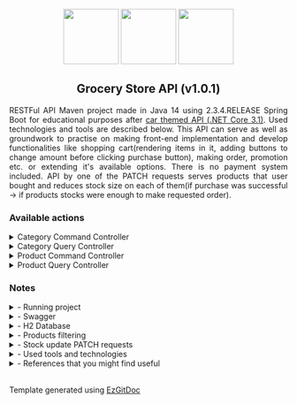 <p align="center">
<img height="100" src="https://img.shields.io/badge/--white?logo=Spring&style=for-the-badge"/>
<img height="100" src="https://img.shields.io/badge/--white?logo=java&logoColor=orange&style=for-the-badge"/>
<img height="100" src="https://img.shields.io/badge/--white?logo=apache%20maven&logoColor=orange&style=for-the-badge"/>
</p>
<h2 align="center"> Grocery Store API (v1.0.1)</h2>
<p align="justify">RESTFul API Maven project made in Java 14 using 2.3.4.RELEASE Spring Boot for educational purposes after <a href="https://github.com/trolit/car-themed-API" draggable="false">car themed API (.NET Core 3.1)</a>. Used technologies and tools are described below. This API can serve as well as groundwork to practise on making front-end implementation and develop functionalities like shopping cart(rendering items in it, adding buttons to change amount before clicking purchase button), making order, promotion etc. or extending it's available options. There is no payment system included. API by one of the PATCH requests serves products that user bought and reduces stock size on each of them(if purchase was successful -> if products stocks were enough to make requested order).</p>

<h3>Available actions</h3>

<details>
    <summary>Category Command Controller</summary> 

| Sr. No. | Operation <img width=350/> | HTTP Method | Path <br/> ```/api/v1``` <img width=200/> | Status Code | Description <img width=200/> |
| :---: | :---: | :---: | :---: | :---: | :---: |
| (1) | <em>Create Category</em> | POST | ```/categories``` | 201 | New Category is created. |
| (2) | <em>Update Category</em> | PUT | ```/categories/{id}``` | 200 | Category resource is updated. |
| (3) | <em>Delete Category</em> | DELETE | ```/categories/{id}``` | 204 | Category is deleted. |
</details>

<details>
    <summary>Category Query Controller</summary> 

| Sr. No. | Operation <img width=350/> | HTTP Method | Path <br/> ```/api/v1``` <img width=200/> | Status Code | Description <img width=200/> |
| :---: | :---: | :---: | :---: | :---: | :---: |
| (1) | <em>Return Categories</em> | GET | ```/categories``` | 200 | Fetches all categories. |
| (2) | <em>Return Category</em> | GET | ```/categories/{id}``` | 200 | One category is fetched. |
</details>

<details>
    <summary>Product Command Controller</summary> 

| Sr. No. | Operation <img width=350/> | HTTP Method | Path <br/> ```/api/v1``` <img width=200/> | Status Code | Description <img width=200/> |
| :---: | :---: | :---: | :---: | :---: | :---: |
| (1) | <em>Create Product</em> | POST | ```/products``` | 201 | New Product is created. |
| (2) | <em>Update Product</em> | PUT | ```/products/{id}``` | 200 | Product is updated. |
| (3) | <em>Delete Product</em> | DELETE | ```/products/{id}``` | 204 | Product is deleted. |
| (4) | <em>Change Product's price by percentage</em> | PATCH | ```/products/{id}/price``` | 204 | Product price is updated according to given percentage. |
| (5) | <em>Update Product's stock</em> | PATCH | ```/products/{id}/stock``` | 204 | Requested Product's stock is updated. |
| (6) | <em>Update Products stocks</em> | PATCH | ```/products/order``` | 204 | Given products stocks are reduced by requested amount. |
</details>
<details>
    <summary>Product Query Controller</summary> 

| Sr. No. | Operation <img width=350/> | HTTP Method | Path <br/> ```/api/v1``` <img width=200/> | Status Code | Description <img width=200/> |
| :---: | :---: | :---: | :---: | :---: | :---: |
| (1) | <em>Return Products (can be filtered)</em> | GET | ```/products``` | 200 | Fetches all products. |
| (2) | <em>Return Product within given id</em> | GET | ```/products/{id}``` | 200 | Returns single product. |
</details>

<h3>Notes</h3>

<details>
    <summary>- Running project</summary> 
    
Best way to run a project without spending time on compiling it via cmd is to getting CE of JetBrains IntelliJ IDEA or any other IDE you like e.g. Eclipse and obtaining Java JDK to compile the project. 
</details>

<details>
    <summary>- Swagger</summary> 
    
To access Swagger enter: ```http://localhost:8080/swagger-ui/``` in your browser <em>(pay attention to last slash)</em>
</details>

<details>
    <summary>- H2 Database</summary> 
    
<p align="justify">Access database console by entering: <code>http://localhost:8080/h2-console</code> in your browser <em>(credentials are stored in application.properties)</em>. Project is using persistent Db mode. Database sample with some precreated objects is stored in the repository and will be read as soon as you launch project. If you want to have empty Db on each start you can do <strong>one</strong> of these steps: <br/><br/>
&nbsp; 1) Remove line <code>spring.jpa.hibernate.ddl-auto=update</code> from <code>application.properties</code>. <br/> &nbsp; <em>In result on every app launch H2 will perform DROP TABLE operation.</em> <br/>
&nbsp; 2) Overwrite line <code>spring.datasource.url=jdbc:h2:file:./data/sample</code> with <code>jdbc:h2:mem:testdb</code> <br/> &nbsp; <em>This way app will use nonpersistent, "in-memory" database.</em>
</p>
</details>

<details>
    <summary>- Products filtering</summary> 
    
GET method responsible for fetching all products is extended with optional search parameter with which you can pass property name, operation and value to filter results. Every property from ProductQueryDto can be requested to be filtered. 

```java
public class ProductQueryDto {
    private Integer id;
    private String name;
    private BigDecimal price;
    private Integer stock;
    private String category;
    private Integer categoryId;
    private String measurement;
    // getters and setters skipped for brievity
}
```

To return products that category is "Alcoholic Drinks" we could use it's identity from categoryId property or human readable name but in that case whitespace must be replaced with %20 encoding. Examples below.

```http://localhost:8080/api/v1/products?search=categoryId:1```

```http://localhost:8080/api/v1/products?search=category:Alcoholic%20Drinks```

If we wanted to additionaly shorten results with different property like price:

```http://localhost:8080/api/v1/products?search=categoryId:1,price>15```
</details>
   
<details>
    <summary>- Stock update PATCH requests</summary> 

<p align="justify">
Both requests change property named "stock". Request <code>/products/{id}/stock</code> updates stock for single product, overwriting currently stored data while the other one - <code>/api/v1/products/order</code> - allows to update database information when someone orders chosen product(s). To use the second method, API expects that you send in body an array with specific order: <code>{ProductId}, {Amount}</code>. Before API makes changes to sent products stocks, it will verify if if there is enough of each product to make purchase. Example below:
</p>

```
{
  "order": [
    "97", "68", "102", "44"
  ]
}
// 97 -> product Id
// 68 -> amount of product identified with 97 that user ordered
```
</details>

<details>
    <summary>- Used tools and technologies</summary> 
   
- Spring Boot 2.3.4.RELEASE
- Open JDK 14
- Hibernate (spring-boot-starter-data-jpa)
- JPA
- Maven
- H2 Database
- Springfox Swagger 3.0.0
- ModelMapper 2.3.8
- Querydsl
- IDE - IntelliJ IDEA CE 2020.1.1
</details>

<details>
    <summary>- References that you might find useful</summary> 
   
- <a href="https://start.spring.io/"/>Spring Initializr</a>
- <a href="https://howtodoinjava.com/spring-rest/spring-rest-crud-jpa-example/"/>Spring REST CRUD JPA Example</a>
- <a href="https://www.javaguides.net/2019/08/spring-boot-crud-rest-api-spring-data-jpa-h2-database-example.html"/>Spring Boot CRUD REST API JPA H2 Example</a>
- <a href="https://stackabuse.com/integrating-h2-database-with-spring-boot/"/>Integrating H2 with Spring Boot</a>
- <a href="https://vladmihalcea.com/the-best-way-to-map-a-onetomany-association-with-jpa-and-hibernate/"/>Best way to map 1-n relation in JPA-Hibernate</a>
- <a href="https://www.baeldung.com/swagger-2-documentation-for-spring-rest-api"/>Setting up Swagger</a>
- <a href="http://modelmapper.org/"/>ModelMapper documentation</a>
- <a href="https://www.baeldung.com/rest-api-search-language-spring-data-querydsl"/>Query language Spring Querydsl</a>
- <a href="https://www.vojtechruzicka.com/documenting-spring-boot-rest-api-swagger-springfox/"/>Spring Boot documenting Swagger</a>
- <a href="https://stackoverflow.com/questions/58998687/swagger-read-documentation-from-properties-file"/>Swagger read docs from *.md files</a>
- <a href="https://regex101.com/">Online regular expressions tester</a>
</details>

<br/>

Template generated using <a href="https://github.com/trolit/EzGitDoc">EzGitDoc</a>

